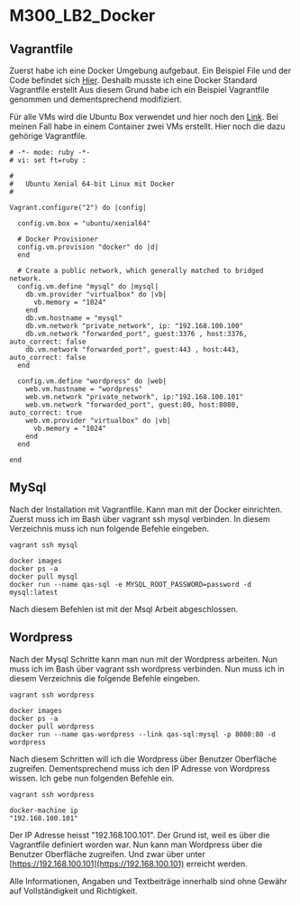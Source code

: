 # M300_LB2_Docker

Vagrantfile
-------------
Zuerst habe ich eine Docker Umgebung aufgebaut. Ein Beispiel File und der Code befindet sich <a href="https://github.com/mc-b/devops/tree/master/docker/dc">Hier</a>.
Deshalb musste ich eine Docker Standard Vagrantfile erstellt Aus diesem Grund habe ich ein Beispiel Vagrantfile genommen und dementsprechend modifiziert.

Für alle VMs wird die Ubuntu Box verwendet und hier noch den <a href="https://app.vagrantup.com/ubuntu/boxes/xenial64">Link</a>. 
Bei meinen Fall habe in einem Container zwei VMs erstellt. Hier noch die dazu gehörige Vagrantfile. 

```
# -*- mode: ruby -*-
# vi: set ft=ruby :

#
#	Ubuntu Xenial 64-bit Linux mit Docker
#

Vagrant.configure("2") do |config|

  config.vm.box = "ubuntu/xenial64"
  
  # Docker Provisioner
  config.vm.provision "docker" do |d|
  end  

  # Create a public network, which generally matched to bridged network.
  config.vm.define "mysql" do |mysql|
	db.vm.provider "virtualbox" do |vb|
	  vb.memory = "1024"  
	end
    db.vm.hostname = "mysql"
    db.vm.network "private_network", ip: "192.168.100.100"
	db.vm.network "forwarded_port", guest:3376 , host:3376, auto_correct: false
	db.vm.network "forwarded_port", guest:443 , host:443, auto_correct: false
  end
  
  config.vm.define "wordpress" do |web|
    web.vm.hostname = "wordpress"
    web.vm.network "private_network", ip:"192.168.100.101"
	web.vm.network "forwarded_port", guest:80, host:8080, auto_correct: true
	web.vm.provider "virtualbox" do |vb|
	  vb.memory = "1024"  
	end     
  end 
   
end
```
MySql
-------------
Nach der Installation mit Vagrantfile. Kann man mit der Docker einrichten. Zuerst muss ich im Bash über vagrant ssh mysql verbinden. 
In diesem Verzeichnis muss ich nun folgende Befehle eingeben.

```
vagrant ssh mysql

docker images
docker ps -a
docker pull mysql
docker run --name qas-sql -e MYSQL_ROOT_PASSWORD=password -d mysql:latest

```
Nach diesem Befehlen ist mit der Msql Arbeit abgeschlossen. 

Wordpress
-------------
Nach der Mysql Schritte kann man nun mit der Wordpress arbeiten. Nun muss ich im Bash über vagrant ssh wordpress verbinden. 
Nun muss ich in diesem Verzeichnis die folgende Befehle eingeben.

```
vagrant ssh wordpress

docker images
docker ps -a
docker pull wordpress
docker run --name qas-wordpress --link qas-sql:mysql -p 8080:80 -d wordpress
```

Nach diesem Schritten will ich die Wordpress über Benutzer Oberfläche zugreifen. 
 Dementsprechend muss ich den IP Adresse von Wordpress wissen. Ich gebe nun folgenden Befehle ein.

```
vagrant ssh wordpress

docker-machine ip
"192.168.100.101"
```
Der IP Adresse heisst "192.168.100.101". Der Grund ist, weil es über die Vagrantfile definiert worden war.
Nun kann man Wordpress über die Benutzer Oberfläche zugreifen. Und zwar über unter [https://192.168.100.101](https://192.168.100.101) erreicht werden.

Alle Informationen, Angaben und Textbeiträge innerhalb sind ohne Gewähr auf Vollständigkeit und Richtigkeit.




